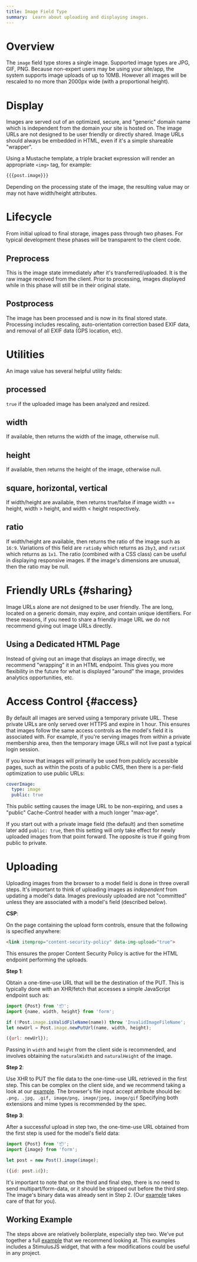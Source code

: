 ```yaml
---
title: Image Field Type
summary:  Learn about uploading and displaying images.
---
```


# Overview

The `image` field type stores a single image. Supported image types are JPG, GIF, PNG.
Because non-expert users may be using your site/app, the system supports image uploads of up to 10MB.
However all images will be rescaled to no more than 2000px wide (with a proportional height).

# Display

Images are served out of an optimized, secure, and "generic" domain name
which is independent from the domain your site is hosted on.
The image URLs are not designed to be user friendly or directly shared.
Image URLs should always be embedded in HTML, even if it's a simple
shareable "wrapper".

Using a Mustache template, a triple bracket expression will render an appropriate `<img>` tag, for example:

```html
{{{post.image}}}
```

Depending on the processing state of the image, the resulting value may
or may not have width/height attributes.

# Lifecycle

From initial upload to final storage, images pass through two phases. 
For typical development these phases will be transparent to the client code.

## Preprocess
 
This is the image state immediately after it's transferred/uploaded.
It is the raw image received from the client.
Prior to processing, images displayed while in this phase will still be in their original state.

## Postprocess

The image has been processed and is now in its final stored state.
Processing includes rescaling, auto-orientation correction based EXIF data, and removal of all EXIF data (GPS location, etc). 

# Utilities

An image value has several helpful utility fields:

## processed

`true` if the uploaded image has been analyzed and resized.

## width

If available, then returns the width of the image, otherwise null.

## height

If available, then returns the height of the image, otherwise null.

## square, horizontal, vertical

If width/height are available, then returns true/false if image width == height,
width > height, and width < height respectively.

## ratio

If width/height are available, then returns the ratio of the image such as `16:9`. 
Variations of this field are `ratioBy` which returns as `2by3`, and `ratioX` which returns as `1x1`.
The ratio (combined with a CSS class) can be useful in displaying responsive images.
If the image's dimensions are unusual, then the ratio may be null.

# Friendly URLs {#sharing}
     
Image URLs alone are not designed to be user friendly.
The are long, located on a generic domain, may expire, and contain unique identifiers.
For these reasons, if you need to share a friendly image URL we do not
recommend giving out image URLs directly.

## Using a Dedicated HTML Page

Instead of giving out an image that displays an image directly,
we recommend "wrapping" it in an HTML endpoint.
This gives you more flexibility in the future for what is
displayed "around" the image, provides analytics opportunities, etc.

# Access Control {#access}

By default all images are served using a temporary private URL.
These private URLs are only served over HTTPS and expire in 1 hour.
This ensures that images follow the same access controls as the model's field it is associated with.
For example, if you're serving images from within a private membership area,
then the temporary image URLs will not live past a typical login session.

If you know that images will primarily be used from publicly accessible pages,
such as within the posts of a public CMS, then there is a per-field optimization
to use public URLs:

```yaml
coverImage:
  type: image
  public: true
```

This public setting causes the image URL to be non-expiring,
and uses a "public" Cache-Control header with a much longer "max-age".

If you start out with a private image field (the default) and then sometime later
add `public: true`, then this setting will only take effect for newly uploaded images
from that point forward. The opposite is true if going from public to private.

# Uploading

Uploading images from the browser to a model field is done in three overall steps.
It's important to think of uploading images as _independent_ from
updating a model's data. Images previously uploaded
are not "committed" unless they are associated with a model's field (described below).

**CSP**:

On the page containing the upload form controls, ensure that the following is specified anywhere:

```html
<link itemprop="content-security-policy" data-img-upload="true">
```

This ensures the proper Content Security Policy is active for the HTML endpoint performing the uploads.

**Step 1**:

Obtain a one-time-use URL that will be the destination of the PUT.
This is typically done with an XHR/fetch that accesses a simple JavaScript endpoint such as:

```javascript
import {Post} from '📦';
import {name, width, height} from 'form';

if (!Post.image.isValidFileName(name)) throw 'InvalidImageFileName';
let newUrl = Post.image.newPutUrl(name, width, height);

({url: newUrl});
```

Passing in `width` and `height` from the client side is recommended,
and involves obtaining the `naturalWidth` and `naturalHeight` of the image.

**Step 2**:

Use XHR to PUT the file data to the one-time-use URL retrieved in the first step.
This can be complex on the client side, and we recommend taking a look
at our <a href="https://github.com/stacklane-examples/images" target="_blank">example</a>.
The browser's file input accept attribute should be:
`.png, .jpg, .gif, image/png, image/jpeg, image/gif`
Specifying both extensions and mime types is recommended by the spec.

**Step 3**:

After a successful upload in step two,
the one-time-use URL obtained from the first step is used for the model's
field data:

```javascript
import {Post} from '📦';
import {image} from 'form';

let post = new Post().image(image);

({id: post.id});
```

It's important to note that on the third and final step,
there is no need to send multipart/form-data, or it
should be stripped out before the third step.
The image's binary data was already sent in Step 2.
(Our <a href="https://github.com/stacklane-examples/images" target="_blank">example</a>
 takes care of that for you). 

## Working Example

The steps above are relatively boilerplate, especially step two.
We've put together a full <a href="https://github.com/stacklane-examples/images" target="_blank">example</a>
that we recommend looking at.
This examples includes a StimulusJS widget, that with a few modifications
could be useful in any project.
